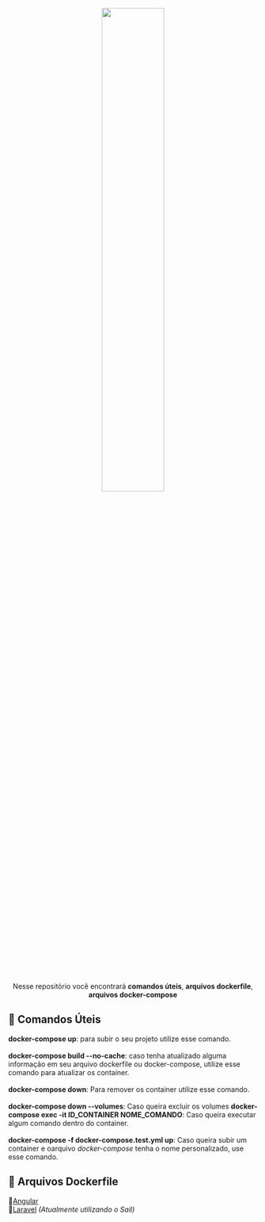 <p align="center">
<img src="https://www.docker.com/wp-content/uploads/2022/03/horizontal-logo-monochromatic-white.png" width="50%">
</p>
<p align="center">
  Nesse repositório você encontrará <strong>comandos úteis</strong>, <strong>arquivos dockerfile</strong>, <strong>arquivos docker-compose</strong>
</p>

<h2> 📘 Comandos Úteis</h2>

<strong>docker-compose up</strong>: para subir o seu projeto utilize esse comando. <br><br>
<strong>docker-compose build --no-cache</strong>: caso tenha atualizado alguma informação em seu arquivo dockerfile ou docker-compose, utilize esse comando para atualizar os container. <br><br>
<strong>docker-compose down</strong>: Para remover os container utilize esse comando.<br><br>
<strong>docker-compose down --volumes</strong>: Caso queira excluir os volumes
<strong>docker-compose exec -it ID_CONTAINER NOME_COMANDO</strong>: Caso queira executar algum comando dentro do container. <br><br>
<strong>docker-compose -f docker-compose.test.yml up</strong>: Caso queira subir um container e oarquivo <em>docker-compose</em> tenha o nome personalizado, use esse comando.

<h2> 📂 Arquivos Dockerfile</h2>

🔹<a href="https://github.com/TiagoParente/docker/tree/main/Angular">Angular</a> <br>
🔹<a href="#" style="pointer-events: none">Laravel</a> <em>(Atualmente utilizando o Sail)</em> <br><br>
